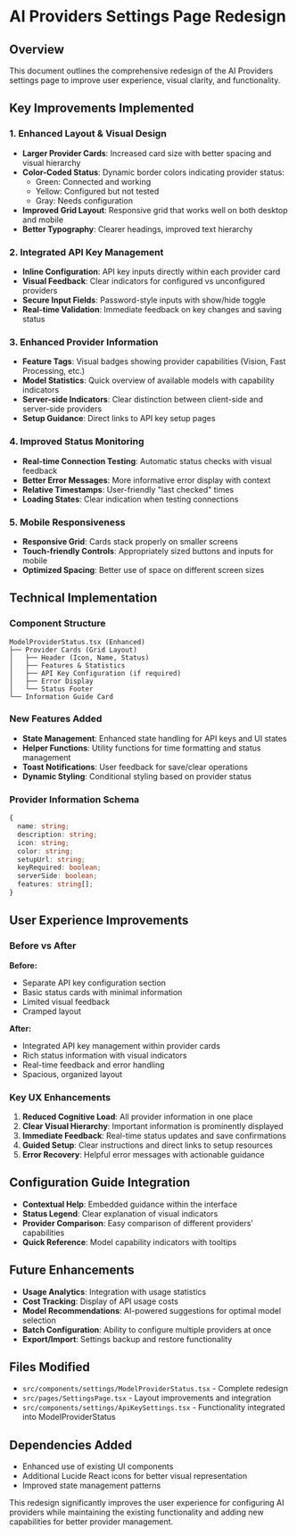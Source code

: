# AI Providers Settings Page Redesign

## Overview
This document outlines the comprehensive redesign of the AI Providers settings page to improve user experience, visual clarity, and functionality.

## Key Improvements Implemented

### 1. Enhanced Layout & Visual Design
- **Larger Provider Cards**: Increased card size with better spacing and visual hierarchy
- **Color-Coded Status**: Dynamic border colors indicating provider status:
  - Green: Connected and working
  - Yellow: Configured but not tested
  - Gray: Needs configuration
- **Improved Grid Layout**: Responsive grid that works well on both desktop and mobile
- **Better Typography**: Clearer headings, improved text hierarchy

### 2. Integrated API Key Management
- **Inline Configuration**: API key inputs directly within each provider card
- **Visual Feedback**: Clear indicators for configured vs unconfigured providers
- **Secure Input Fields**: Password-style inputs with show/hide toggle
- **Real-time Validation**: Immediate feedback on key changes and saving status

### 3. Enhanced Provider Information
- **Feature Tags**: Visual badges showing provider capabilities (Vision, Fast Processing, etc.)
- **Model Statistics**: Quick overview of available models with capability indicators
- **Server-side Indicators**: Clear distinction between client-side and server-side providers
- **Setup Guidance**: Direct links to API key setup pages

### 4. Improved Status Monitoring
- **Real-time Connection Testing**: Automatic status checks with visual feedback
- **Better Error Messages**: More informative error display with context
- **Relative Timestamps**: User-friendly "last checked" times
- **Loading States**: Clear indication when testing connections

### 5. Mobile Responsiveness
- **Responsive Grid**: Cards stack properly on smaller screens
- **Touch-friendly Controls**: Appropriately sized buttons and inputs for mobile
- **Optimized Spacing**: Better use of space on different screen sizes

## Technical Implementation

### Component Structure
```
ModelProviderStatus.tsx (Enhanced)
├── Provider Cards (Grid Layout)
│   ├── Header (Icon, Name, Status)
│   ├── Features & Statistics
│   ├── API Key Configuration (if required)
│   ├── Error Display
│   └── Status Footer
└── Information Guide Card
```

### New Features Added
- **State Management**: Enhanced state handling for API keys and UI states
- **Helper Functions**: Utility functions for time formatting and status management
- **Toast Notifications**: User feedback for save/clear operations
- **Dynamic Styling**: Conditional styling based on provider status

### Provider Information Schema
```typescript
{
  name: string;
  description: string;
  icon: string;
  color: string;
  setupUrl: string;
  keyRequired: boolean;
  serverSide: boolean;
  features: string[];
}
```

## User Experience Improvements

### Before vs After
**Before:**
- Separate API key configuration section
- Basic status cards with minimal information
- Limited visual feedback
- Cramped layout

**After:**
- Integrated API key management within provider cards
- Rich status information with visual indicators
- Real-time feedback and error handling
- Spacious, organized layout

### Key UX Enhancements
1. **Reduced Cognitive Load**: All provider information in one place
2. **Clear Visual Hierarchy**: Important information is prominently displayed
3. **Immediate Feedback**: Real-time status updates and save confirmations
4. **Guided Setup**: Clear instructions and direct links to setup resources
5. **Error Recovery**: Helpful error messages with actionable guidance

## Configuration Guide Integration
- **Contextual Help**: Embedded guidance within the interface
- **Status Legend**: Clear explanation of visual indicators
- **Provider Comparison**: Easy comparison of different providers' capabilities
- **Quick Reference**: Model capability indicators with tooltips

## Future Enhancements
- **Usage Analytics**: Integration with usage statistics
- **Cost Tracking**: Display of API usage costs
- **Model Recommendations**: AI-powered suggestions for optimal model selection
- **Batch Configuration**: Ability to configure multiple providers at once
- **Export/Import**: Settings backup and restore functionality

## Files Modified
- `src/components/settings/ModelProviderStatus.tsx` - Complete redesign
- `src/pages/SettingsPage.tsx` - Layout improvements and integration
- `src/components/settings/ApiKeySettings.tsx` - Functionality integrated into ModelProviderStatus

## Dependencies Added
- Enhanced use of existing UI components
- Additional Lucide React icons for better visual representation
- Improved state management patterns

This redesign significantly improves the user experience for configuring AI providers while maintaining the existing functionality and adding new capabilities for better provider management.
